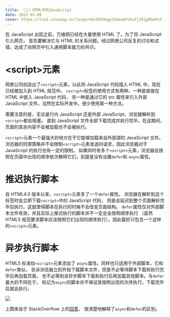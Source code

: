```yaml
---
title: （二）HTML中的JavaScript
date: 2022-01-09
cover: https://tva1.sinaimg.cn/large/e6c9d24egy1h0xw0fsbufj20jg0bo0td.jpg
---
```


在 JavaScript 出现之前，万维网已经在大量使用 HTML 了。为了将 JavaScript 引入网页，
首先要解决它与 HTML 的关系问题。经过网景公司反复的讨论和试错，达成了向网页中引入通用脚本能力的共识。

# <script\>元素

网景公司创造出了`<script>`元素，以此将 JavaScript 代码插入 HTML 中，现在已经被加入到 HTML 规范中。
`<script>`标签的使用方式有两种，一种是直接在 HTML 中嵌入 JavaScript 代码，
另一种是通过它的 src 属性来引入外部 JavaScript 文件。当然在实际开发中，很少使用第一种方法。

需要注意的是，无论是行内 JavaScript 还是外部 JavaScript，浏览器解析到`<script>`都会阻塞。
直到 JavaScript 文件全部下载完成并执行完毕。在这期间，页面的其余内容不会被加载也不会被执行。

`<script>`元素一个最强大的地方在于它能够加载来自外部源的 JavaScript 文件。
浏览器的同源策略并不会限制`<script>`元素发送的请求，因此浏览器对于 JavaScript 的执行也有一定的限制。
如果同时有多个`<script>`元素，浏览器会按照在页面中出现的顺序依次解释它们，前提是没有设置`defer`和
`async`属性。

# 推迟执行脚本

自 HTML4.0 版本以来，`<script>`元素多了一个`defer`属性。
浏览器在解析到这个标签时会立即下载`<script>`中的 JavaScript 代码，
但是会延迟到整个页面解析完毕后执行。这就使得脚本在执行的时候不会改变页面结构。
`defer`属性仅对外部脚本文件有效，并且实际上推迟执行的脚本并不一定总会按照顺序执行
（虽然 HTML5 规范要求脚本应该按照它们出现的顺序执行）。因此最好只包含一个这样的`<script>`元素。

# 异步执行脚本

HTML5 标准给`<script>`元素添加了 `async`属性。同样也只适用于外部脚本，它和`defer`类似，
告诉浏览器立刻开始下载脚本文件，但是不必等待脚本下载和执行完毕后再加载页面，
也不必等到该异步脚本下载和执行后再加载其他脚本。与`defer`最大的不同在于，
标记为`async`的脚本并不保证其按照出现的次序执行，下载完毕后就会执行。

![](https://tva1.sinaimg.cn/large/008i3skNgy1gy7ngctjtpj30m90mmq5d.jpg)

上图来自于 StackOverflow 上的[回答](https://stackoverflow.com/questions/10808109/script-tag-async-defer)，
很清楚地解释了`async`和`defer`的区别。
